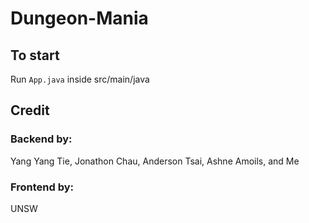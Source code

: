 # Dungeon-Mania
## To start
Run `App.java` inside src/main/java

## Credit
### Backend by:
Yang Yang Tie, Jonathon Chau, Anderson Tsai, Ashne Amoils, and Me

### Frontend by:
UNSW
